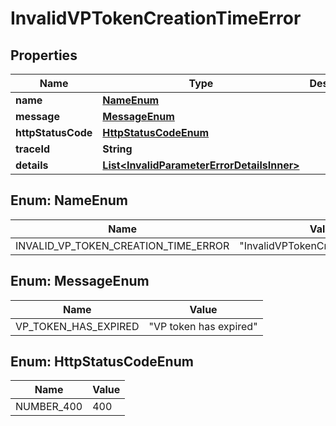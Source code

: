 # InvalidVPTokenCreationTimeError

## Properties

| Name               | Type                                                                                      | Description | Notes      |
| ------------------ | ----------------------------------------------------------------------------------------- | ----------- | ---------- |
| **name**           | [**NameEnum**](#NameEnum)                                                                 |             |            |
| **message**        | [**MessageEnum**](#MessageEnum)                                                           |             |            |
| **httpStatusCode** | [**HttpStatusCodeEnum**](#HttpStatusCodeEnum)                                             |             |            |
| **traceId**        | **String**                                                                                |             |            |
| **details**        | [**List&lt;InvalidParameterErrorDetailsInner&gt;**](InvalidParameterErrorDetailsInner.md) |             | [optional] |

## Enum: NameEnum

| Name                                 | Value                                       |
| ------------------------------------ | ------------------------------------------- |
| INVALID_VP_TOKEN_CREATION_TIME_ERROR | &quot;InvalidVPTokenCreationTimeError&quot; |

## Enum: MessageEnum

| Name                 | Value                            |
| -------------------- | -------------------------------- |
| VP_TOKEN_HAS_EXPIRED | &quot;VP token has expired&quot; |

## Enum: HttpStatusCodeEnum

| Name       | Value |
| ---------- | ----- |
| NUMBER_400 | 400   |
